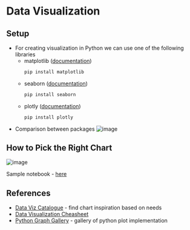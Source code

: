 # Data Visualization

## Setup
- For creating visualization in Python we can use one of the following libraries
  - matplotlib ([documentation](https://matplotlib.org/stable/))
    ```bash
    pip install matplotlib
    ```
  - seaborn ([documentation](https://seaborn.pydata.org/index.html))
    ```bash
    pip install seaborn
    ```
  - plotly ([documentation](https://plotly.com/python/))
    ```bash
    pip install plotly
    ```
- Comparison between packages
  ![image](https://github.com/user-attachments/assets/16b8d2da-6a85-4848-9b57-eb14e1b63093)

## How to Pick the Right Chart
![image](https://github.com/user-attachments/assets/cf2e7ebe-33d6-4809-b541-468750a4ce2e)

Sample notebook - [here](https://github.com/yuda-notes/teaching-notes/blob/main/samples/sample-visualizations.ipynb)

## References
- [Data Viz Catalogue](https://datavizcatalogue.com/) - find chart inspiration based on needs
- [Data Visualization Cheasheet](https://www.ml4devs.com/en/articles/data-visualization-chart-cheatsheets/)
- [Python Graph Gallery](https://python-graph-gallery.com/) - gallery of python plot implementation

